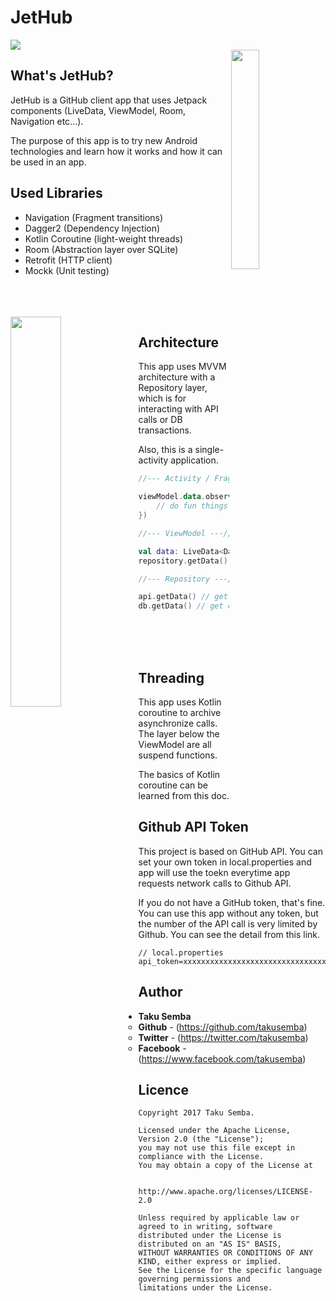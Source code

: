 # JetHub

<img src="https://github.com/TakuSemba/JetHub/blob/master/art/logo.png">


<br/>

<img src="https://github.com/TakuSemba/JetHub/blob/master/art/screen.gif" align="right" width="30%">

## What's JetHub? 

JetHub is a GitHub client app that uses Jetpack components (LiveData, ViewModel, Room, Navigation etc...). 


The purpose of this app is to try new Android technologies and learn how it works and how it can be used in an app.


## Used Libraries
 
 - Navigation (Fragment transitions)
 - Dagger2 (Dependency Injection)
 - Kotlin Coroutine (light-weight threads)
 - Room (Abstraction layer over SQLite)
 - Retrofit (HTTP client)
 - Mockk (Unit testing)


</br>
</br>
</br>

<img src="https://github.com/TakuSemba/JetHub/blob/master/art/architecture.png" align="left" width="40%">


## Architecture

This app uses MVVM architecture with a Repository layer, which is for interacting with API calls or DB transactions.

Also, this is a single-activity application.

```kt
//--- Activity / Fragments ---//

viewModel.data.observe(this, Observe { data ->
    // do fun things
}) 

//--- ViewModel ---//

val data: LiveData<Data>
repository.getData() // get data from API and/or DB

//--- Repository ---//

api.getData() // get data from API
db.getData() // get data from DB

```


</br>
</br>
</br>


## Threading

This app uses Kotlin coroutine to archive asynchronize calls. The layer below the ViewModel are all suspend functions.

The basics of Kotlin coroutine can be learned from this doc.

## Github API Token

This project is based on GitHub API. You can set your own token in local.properties and app will use the toekn everytime app requests network calls to Github API. 

If you do not have a GitHub token, that's fine. You can use this app without any token, but the number of the API call is very limited by Github. You can see the detail from this link.

```local.properties
// local.properties
api_token=xxxxxxxxxxxxxxxxxxxxxxxxxxxxxxxxx
```




## Author

* **Taku Semba**
    * **Github** - (https://github.com/takusemba)
    * **Twitter** - (https://twitter.com/takusemba)
    * **Facebook** - (https://www.facebook.com/takusemba)

## Licence
```
Copyright 2017 Taku Semba.

Licensed under the Apache License, Version 2.0 (the "License");
you may not use this file except in compliance with the License.
You may obtain a copy of the License at

   http://www.apache.org/licenses/LICENSE-2.0

Unless required by applicable law or agreed to in writing, software
distributed under the License is distributed on an "AS IS" BASIS,
WITHOUT WARRANTIES OR CONDITIONS OF ANY KIND, either express or implied.
See the License for the specific language governing permissions and
limitations under the License.
```

